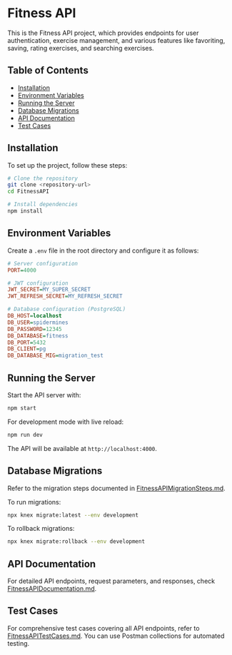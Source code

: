 # Fitness API

This is the Fitness API project, which provides endpoints for user authentication, exercise management, and various features like favoriting, saving, rating exercises, and searching exercises.

## Table of Contents

- [Installation](#installation)
- [Environment Variables](#environment-variables)
- [Running the Server](#running-the-server)
- [Database Migrations](#database-migrations)
- [API Documentation](#api-documentation)
- [Test Cases](#test-cases)

## Installation

To set up the project, follow these steps:

```bash
# Clone the repository
git clone <repository-url>
cd FitnessAPI

# Install dependencies
npm install
```

## Environment Variables

Create a `.env` file in the root directory and configure it as follows:

```ini
# Server configuration
PORT=4000

# JWT configuration
JWT_SECRET=MY_SUPER_SECRET
JWT_REFRESH_SECRET=MY_REFRESH_SECRET

# Database configuration (PostgreSQL)
DB_HOST=localhost
DB_USER=spidermines
DB_PASSWORD=12345
DB_DATABASE=fitness
DB_PORT=5432
DB_CLIENT=pg
DB_DATABASE_MIG=migration_test
```

## Running the Server

Start the API server with:

```bash
npm start
```

For development mode with live reload:

```bash
npm run dev
```

The API will be available at `http://localhost:4000`.

## Database Migrations

Refer to the migration steps documented in [FitnessAPIMigrationSteps.md](./FitnessAPIMigrationSteps.md).

To run migrations:

```bash
npx knex migrate:latest --env development
```

To rollback migrations:

```bash
npx knex migrate:rollback --env development
```

## API Documentation

For detailed API endpoints, request parameters, and responses, check [FitnessAPIDocumentation.md](./FitnessAPIDocumentation.md).

## Test Cases

For comprehensive test cases covering all API endpoints, refer to [FitnessAPITestCases.md](./FitnessAPITestCases.md). You can use Postman collections for automated testing.